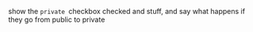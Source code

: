 
show the `private `checkbox checked and stuff, and say what happens if they go from public to private

